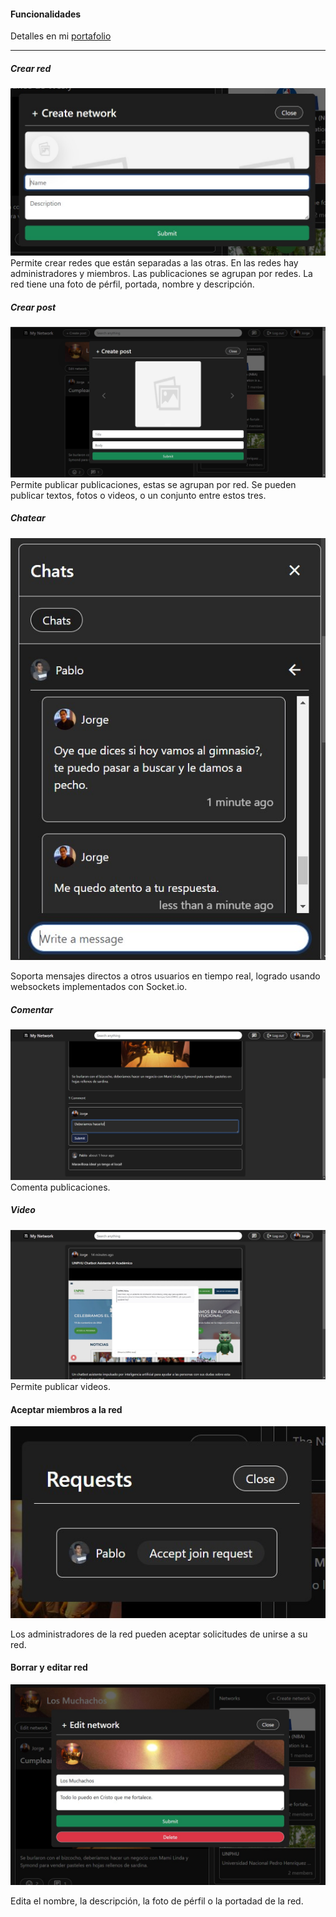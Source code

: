 #### Funcionalidades

Detalles en mi [portafolio](https://jorgelorenzom.vercel.app/my-network/)

---

##### Crear red

![Crear red](assets/images/create-network.jpg)Permite crear redes que están separadas a las otras.
En las redes hay administradores y miembros. Las publicaciones se agrupan por redes. La red tiene una foto de pérfil,
portada, nombre y descripción.

##### Crear post

![Crear post](assets/images/create-post.jpg)Permite publicar publicaciones, estas se agrupan por red.
Se pueden publicar textos, fotos o videos, o un conjunto entre estos tres.

##### Chatear

![Chatear](assets/images/chat-message.jpg)

Soporta mensajes directos a otros usuarios en tiempo real, logrado
usando websockets implementados con Socket.io.

##### Comentar

![Comentar](assets/images/comment.jpg)Comenta publicaciones.

##### Video

![Video](assets/images/post-video.jpg)Permite publicar videos.

#### Aceptar miembros a la red

![Aceptar miembro](assets/images/accept-request.jpg)

Los administradores de la red pueden aceptar solicitudes
de unirse a su red.

#### Borrar y editar red

![Borrar y editar red](assets/images/delete-network.jpg)

Edita el nombre, la descripción, la foto de pérfil o la portadad de la red.

